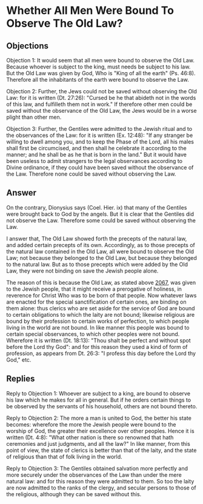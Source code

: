 # Whether All Men Were Bound To Observe The Old Law?

## Objections

Objection 1: It would seem that all men were bound to observe the Old Law. Because whoever is subject to the king, must needs be subject to his law. But the Old Law was given by God, Who is "King of all the earth" (Ps. 46:8). Therefore all the inhabitants of the earth were bound to observe the Law.

Objection 2: Further, the Jews could not be saved without observing the Old Law: for it is written (Dt. 27:26): "Cursed be he that abideth not in the words of this law, and fulfilleth them not in work." If therefore other men could be saved without the observance of the Old Law, the Jews would be in a worse plight than other men.

Objection 3: Further, the Gentiles were admitted to the Jewish ritual and to the observances of the Law: for it is written (Ex. 12:48): "If any stranger be willing to dwell among you, and to keep the Phase of the Lord, all his males shall first be circumcised, and then shall he celebrate it according to the manner; and he shall be as he that is born in the land." But it would have been useless to admit strangers to the legal observances according to Divine ordinance, if they could have been saved without the observance of the Law. Therefore none could be saved without observing the Law.

## Answer

On the contrary, Dionysius says (Coel. Hier. ix) that many of the Gentiles were brought back to God by the angels. But it is clear that the Gentiles did not observe the Law. Therefore some could be saved without observing the Law.

I answer that, The Old Law showed forth the precepts of the natural law, and added certain precepts of its own. Accordingly, as to those precepts of the natural law contained in the Old Law, all were bound to observe the Old Law; not because they belonged to the Old Law, but because they belonged to the natural law. But as to those precepts which were added by the Old Law, they were not binding on save the Jewish people alone.

The reason of this is because the Old Law, as stated above [2067](A[4]), was given to the Jewish people, that it might receive a prerogative of holiness, in reverence for Christ Who was to be born of that people. Now whatever laws are enacted for the special sanctification of certain ones, are binding on them alone: thus clerics who are set aside for the service of God are bound to certain obligations to which the laity are not bound; likewise religious are bound by their profession to certain works of perfection, to which people living in the world are not bound. In like manner this people was bound to certain special observances, to which other peoples were not bound. Wherefore it is written (Dt. 18:13): "Thou shalt be perfect and without spot before the Lord thy God": and for this reason they used a kind of form of profession, as appears from Dt. 26:3: "I profess this day before the Lord thy God," etc.

## Replies

Reply to Objection 1: Whoever are subject to a king, are bound to observe his law which he makes for all in general. But if he orders certain things to be observed by the servants of his household, others are not bound thereto.

Reply to Objection 2: The more a man is united to God, the better his state becomes: wherefore the more the Jewish people were bound to the worship of God, the greater their excellence over other peoples. Hence it is written (Dt. 4:8): "What other nation is there so renowned that hath ceremonies and just judgments, and all the law?" In like manner, from this point of view, the state of clerics is better than that of the laity, and the state of religious than that of folk living in the world.

Reply to Objection 3: The Gentiles obtained salvation more perfectly and more securely under the observances of the Law than under the mere natural law: and for this reason they were admitted to them. So too the laity are now admitted to the ranks of the clergy, and secular persons to those of the religious, although they can be saved without this.
